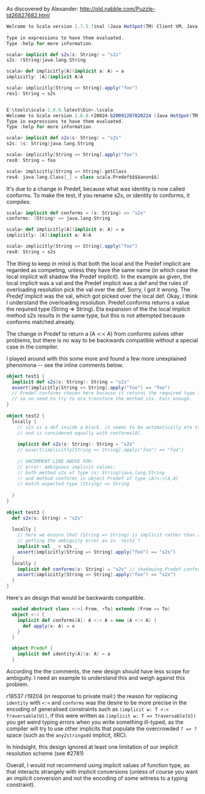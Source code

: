 As discovered by Alexander: http://old.nabble.com/Puzzle-td26827682.html

```scala
Welcome to Scala version 2.7.5.final (Java HotSpot(TM) Client VM, Java 1.6.0_14)
.
Type in expressions to have them evaluated.
Type :help for more information.

scala> implicit def s2s(s: String) = "s2s"
s2s: (String)java.lang.String

scala> def implicitly[A](implicit a: A) = a
implicitly: [A](implicit A)A

scala> implicitly[String => String].apply("foo")
res1: String = s2s


E:\tools\scala-2.8.0.latest\bin>.\scala
Welcome to Scala version 2.8.0.r20024-b20091207020224 (Java HotSpot(TM) Client VM, Java 1.6.0_14).
Type in expressions to have them evaluated.
Type :help for more information.

scala> implicit def s2s(s: String) = "s2s"
s2s: (s: String)java.lang.String

scala> implicitly[String => String].apply("foo")
res0: String = foo

scala> implicitly[String => String].getClass
res4: java.lang.Class[_] = class scala.Predef$$$$anon$$1
```
It's due to a change in Predef, because what was identity is now called conforms.
To make the test, if you rename s2s, or identity to conforms, it compiles:
```scala
scala> implicit def conforms = (s: String) => "s2s"
conforms: (String) => java.lang.String

scala> def implicitly[A](implicit a: A) = a
implicitly: [A](implicit a: A)A

scala> implicitly[String => String].apply("foo")
res0: String = s2s
```
The thing to keep in mind is that both the local and the Predef implicit are regarded as competing, unless they have the same name (in which case the local implicit will shadow the Predef implicit). In the example as given, the local implicit was a val and the Predef implicit was a def and the rules of overloading resolution pick the val over the def. 
Sorry, I got it wrong. The *Predef* implicit was the val, which got picked over the local def.
Okay, I think I understand the overloading resolution. Predef.conforms returns a value the required type (String => String). Eta expansion of the the local implicit method s2s results in the same type, but this is not attempted because conforms matched already.

The change in Predef to return a (A <:< A) from conforms solves other problems, but there is no way to be backwards compatible without a special case in the compiler.

I played around with this some more and found a few more unexplained phenomona -- see the inline comments below.

```scala
object test1 {
  implicit def s2s(s: String): String = "s2s"
  assert(implicitly[String => String].apply("foo") == "foo")
  // Predef.conforms chosen here because it returns the required type (A => A),
  // so no need to try to eta transform the method s2s. Fair enough.
}
 
object test2 {
  locally {
    // s2s is a def inside a block. it seems to be automatically eta transformed to (String => String),
    // and is considered equally with conforms[A].
 
    implicit def s2s(s: String): String = "s2s"
    // assert(implicitly[String => String].apply("foo") == "foo")
 
    // UNCOMMENT LINE ABOVE FOR:
    // error: ambiguous implicit values:
    // both method s2s of type (s: String)java.lang.String
    // and method conforms in object Predef of type [A]<:<[A,A]
    // match expected type (String) => String
 
  }
}
 
object test3 {
  def s2s(s: String) = "s2s"
 
  locally {
    // here we ensure that (String => String) is implicit rather than a method. But why is this chosen now, rather than
    // getting the ambiguity error as in `test2`?
    implicit val _ = s2s _
    assert(implicitly[String => String].apply("foo") == "s2s")
  }
  locally {
    implicit def conforms(s: String) = "s2s" // shadowing Predef.conforms by name works. But pretty it ain't.
    assert(implicitly[String => String].apply("foo") == "s2s")
  }
}
```
Here's an design that would be backwards compatible.

```scala
  sealed abstract class <:<[-From, +To] extends (From => To)
  object <:< {
    implicit def conforms[A]: A <:< A = new (A <:< A) {
      def apply(x: A) = x
    }
  }

  object Predef {    
    implicit def identity[A](a: A) = a
  }

```

According the the comments, the new design should have less scope for ambiguity. I need an example to understand this and weigh against this problem.

r18537
r19204
(in response to private mail:)
the reason for replacing `identity` with `<:<` and `conforms` was the desire to be more precise in the encoding of generalised constraints such as `(implicit w: T <:< Traversable[U])`, if this were written as  `(implicit w: T => Traversable[U])` you get weird typing errors when you write something ill-typed, as the compiler will try to use other implicits that populate the overcrowded `? => ?` space (such as the `any2stringadd` implicit, IIRC).

In hindsight, this design ignored at least one limitation of our implicit resolution scheme (see #2781)

Overall, I would not recommend using implicit values of function type, as that interacts strangely with implicit conversions (unless of course you want an implicit conversion and not the encoding of some witness to a typing constraint).
